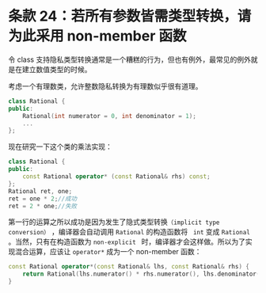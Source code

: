 # 条款 24：若所有参数皆需类型转换，请为此采用 non-member 函数

令 class 支持隐私类型转换通常是一个糟糕的行为，但也有例外，最常见的例外就是在建立数值类型的时候。

考虑一个有理数类，允许整数隐私转换为有理数似乎很有道理。

```c++
class Rational {
public:
    Rational(int numerator = 0, int denominator = 1);
    ...
};
```

现在研究一下这个类的乘法实现：

```c++
class Rational {
public:
    const Rational operator* (const Rational& rhs) const;
};
Rational ret, one;
ret = one * 2;//成功
ret = 2 * one;//失败
```

第一行的运算之所以成功是因为发生了隐式类型转换`（implicit type conversion）` ，编译器会自动调用 `Rational`  的构造函数将 ` int`  变成 `Rational` 。当然，只有在构造函数为 `non-explicit ` 时，编译器才会这样做。所以为了实现混合运算，应该让 `operator*` 成为一个 non-member 函数：

```c++
const Rational operator*(const Rational& lhs, const Rational& rhs) {
    return Rational(lhs.numerator() * rhs.numerator(), lhs.denominator() * rhs.denominator());
}
```


